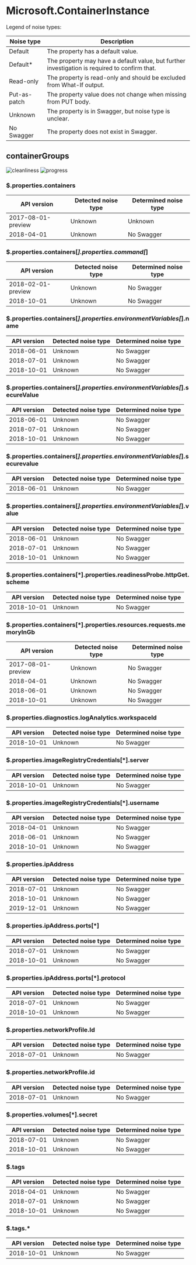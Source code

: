 # Microsoft.ContainerInstance

Legend of noise types:

| Noise type   | Description                                                                                   |
| ------------ | --------------------------------------------------------------------------------------------- |
| Default      | The property has a default value.                                                             |
| Default*     | The property may have a default value, but further investigation is required to confirm that. |
| Read-only    | The property is read-only and should be excluded from What-If output.                         |
| Put-as-patch | The property value does not change when missing from PUT body.                                |
| Unknown      | The property is in Swagger, but noise type is unclear.                                        |
| No Swagger   | The property does not exist in Swagger.                                                       |

## containerGroups

![cleanliness](https://img.shields.io/badge/cleanliness-83.04%25%20(191%20/%20230)-green) ![progress](https://img.shields.io/badge/progress-0.00%25%20(0%20/%2039)-red)

### \$.properties.containers

| API version        | Detected noise type | Determined noise type |
| ------------------ | ------------------- | --------------------- |
| 2017-08-01-preview | Unknown             | Unknown               |
| 2018-04-01         | Unknown             | No Swagger            |

### \$.properties.containers[*].properties.command[*]

| API version        | Detected noise type | Determined noise type |
| ------------------ | ------------------- | --------------------- |
| 2018-02-01-preview | Unknown             | No Swagger            |
| 2018-10-01         | Unknown             | No Swagger            |

### \$.properties.containers[*].properties.environmentVariables[*].name

| API version | Detected noise type | Determined noise type |
| ----------- | ------------------- | --------------------- |
| 2018-06-01  | Unknown             | No Swagger            |
| 2018-07-01  | Unknown             | No Swagger            |
| 2018-10-01  | Unknown             | No Swagger            |

### \$.properties.containers[*].properties.environmentVariables[*].secureValue

| API version | Detected noise type | Determined noise type |
| ----------- | ------------------- | --------------------- |
| 2018-06-01  | Unknown             | No Swagger            |
| 2018-07-01  | Unknown             | No Swagger            |
| 2018-10-01  | Unknown             | No Swagger            |

### \$.properties.containers[*].properties.environmentVariables[*].securevalue

| API version | Detected noise type | Determined noise type |
| ----------- | ------------------- | --------------------- |
| 2018-06-01  | Unknown             | No Swagger            |

### \$.properties.containers[*].properties.environmentVariables[*].value

| API version | Detected noise type | Determined noise type |
| ----------- | ------------------- | --------------------- |
| 2018-06-01  | Unknown             | No Swagger            |
| 2018-07-01  | Unknown             | No Swagger            |
| 2018-10-01  | Unknown             | No Swagger            |

### \$.properties.containers[*].properties.readinessProbe.httpGet.scheme

| API version | Detected noise type | Determined noise type |
| ----------- | ------------------- | --------------------- |
| 2018-10-01  | Unknown             | No Swagger            |

### \$.properties.containers[*].properties.resources.requests.memoryInGb

| API version        | Detected noise type | Determined noise type |
| ------------------ | ------------------- | --------------------- |
| 2017-08-01-preview | Unknown             | No Swagger            |
| 2018-04-01         | Unknown             | No Swagger            |
| 2018-06-01         | Unknown             | No Swagger            |
| 2018-10-01         | Unknown             | No Swagger            |

### \$.properties.diagnostics.logAnalytics.workspaceId

| API version | Detected noise type | Determined noise type |
| ----------- | ------------------- | --------------------- |
| 2018-10-01  | Unknown             | No Swagger            |

### \$.properties.imageRegistryCredentials[*].server

| API version | Detected noise type | Determined noise type |
| ----------- | ------------------- | --------------------- |
| 2018-10-01  | Unknown             | No Swagger            |

### \$.properties.imageRegistryCredentials[*].username

| API version | Detected noise type | Determined noise type |
| ----------- | ------------------- | --------------------- |
| 2018-04-01  | Unknown             | No Swagger            |
| 2018-06-01  | Unknown             | No Swagger            |
| 2018-10-01  | Unknown             | No Swagger            |

### \$.properties.ipAddress

| API version | Detected noise type | Determined noise type |
| ----------- | ------------------- | --------------------- |
| 2018-07-01  | Unknown             | No Swagger            |
| 2018-10-01  | Unknown             | No Swagger            |
| 2019-12-01  | Unknown             | No Swagger            |

### \$.properties.ipAddress.ports[*]

| API version | Detected noise type | Determined noise type |
| ----------- | ------------------- | --------------------- |
| 2018-07-01  | Unknown             | No Swagger            |
| 2018-10-01  | Unknown             | No Swagger            |

### \$.properties.ipAddress.ports[*].protocol

| API version | Detected noise type | Determined noise type |
| ----------- | ------------------- | --------------------- |
| 2018-07-01  | Unknown             | No Swagger            |
| 2018-10-01  | Unknown             | No Swagger            |

### \$.properties.networkProfile.Id

| API version | Detected noise type | Determined noise type |
| ----------- | ------------------- | --------------------- |
| 2018-07-01  | Unknown             | No Swagger            |

### \$.properties.networkProfile.id

| API version | Detected noise type | Determined noise type |
| ----------- | ------------------- | --------------------- |
| 2018-07-01  | Unknown             | No Swagger            |

### \$.properties.volumes[*].secret

| API version | Detected noise type | Determined noise type |
| ----------- | ------------------- | --------------------- |
| 2018-07-01  | Unknown             | No Swagger            |
| 2018-10-01  | Unknown             | No Swagger            |

### \$.tags

| API version | Detected noise type | Determined noise type |
| ----------- | ------------------- | --------------------- |
| 2018-04-01  | Unknown             | No Swagger            |
| 2018-07-01  | Unknown             | No Swagger            |
| 2018-10-01  | Unknown             | No Swagger            |

### \$.tags.*

| API version | Detected noise type | Determined noise type |
| ----------- | ------------------- | --------------------- |
| 2018-10-01  | Unknown             | No Swagger            |

